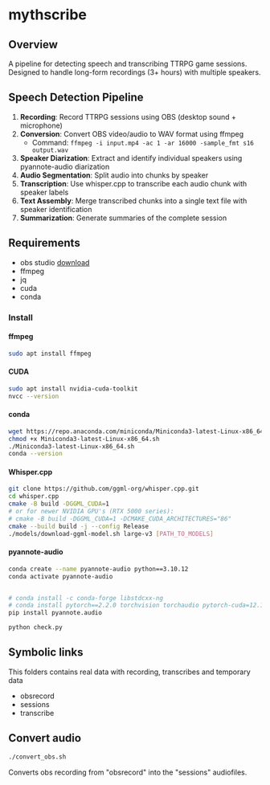 # mythscribe

## Overview

A pipeline for detecting speech and transcribing TTRPG game sessions. Designed to handle long-form recordings (3+ hours) with multiple speakers.

## Speech Detection Pipeline

1. **Recording**: Record TTRPG sessions using OBS (desktop sound + microphone)
2. **Conversion**: Convert OBS video/audio to WAV format using ffmpeg
   - Command: `ffmpeg -i input.mp4 -ac 1 -ar 16000 -sample_fmt s16 output.wav`
3. **Speaker Diarization**: Extract and identify individual speakers using pyannote-audio diarization
4. **Audio Segmentation**: Split audio into chunks by speaker
5. **Transcription**: Use whisper.cpp to transcribe each audio chunk with speaker labels
6. **Text Assembly**: Merge transcribed chunks into a single text file with speaker identification
7. **Summarization**: Generate summaries of the complete session

## Requirements

- obs studio [download](https://obsproject.com/download)
- ffmpeg
- jq
- cuda
- conda

### Install 
#### ffmpeg

```bash
sudo apt install ffmpeg
```

#### CUDA

```bash
sudo apt install nvidia-cuda-toolkit
nvcc --version
```

#### conda

```bash
wget https://repo.anaconda.com/miniconda/Miniconda3-latest-Linux-x86_64.sh
chmod +x Miniconda3-latest-Linux-x86_64.sh
./Miniconda3-latest-Linux-x86_64.sh
conda --version
```

#### Whisper.cpp

```bash
git clone https://github.com/ggml-org/whisper.cpp.git
cd whisper.cpp
cmake -B build -DGGML_CUDA=1
# or for newer NVIDIA GPU's (RTX 5000 series):
# cmake -B build -DGGML_CUDA=1 -DCMAKE_CUDA_ARCHITECTURES="86"
cmake --build build -j --config Release
./models/download-ggml-model.sh large-v3 [PATH_TO_MODELS]
```

#### pyannote-audio


```bash
conda create --name pyannote-audio python==3.10.12
conda activate pyannote-audio


# conda install -c conda-forge libstdcxx-ng
# conda install pytorch==2.2.0 torchvision torchaudio pytorch-cuda=12.1 -c pytorch -c nvidia
pip install pyannote.audio

python check.py
```

## Symbolic links

This folders contains real data with recording, transcribes and temporary data

- obsrecord
- sessions
- transcribe

## Convert audio

```bash
./convert_obs.sh
```

Converts obs recording from "obsrecord" into the "sessions" audiofiles.
